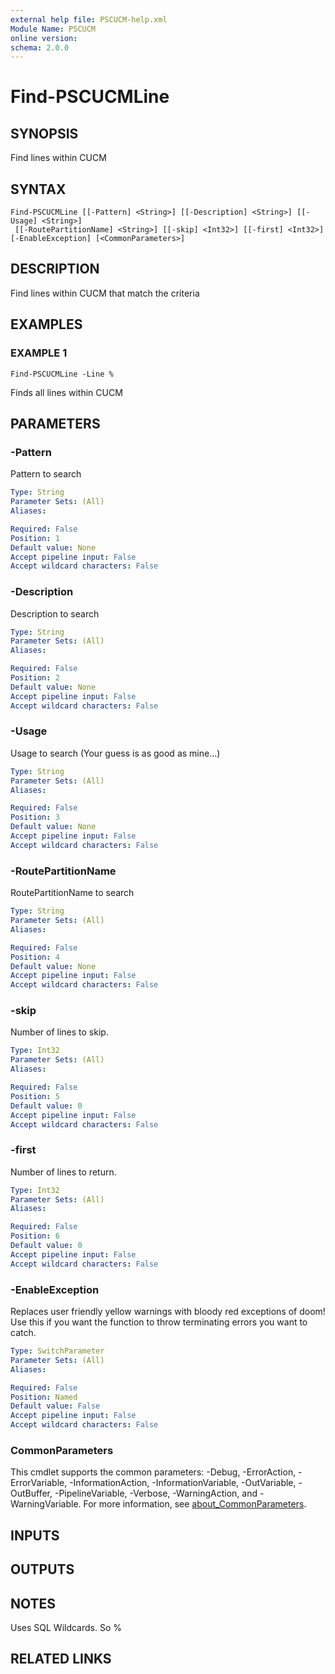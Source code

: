 ```yaml
---
external help file: PSCUCM-help.xml
Module Name: PSCUCM
online version:
schema: 2.0.0
---
```


# Find-PSCUCMLine

## SYNOPSIS
Find lines within CUCM

## SYNTAX

```
Find-PSCUCMLine [[-Pattern] <String>] [[-Description] <String>] [[-Usage] <String>]
 [[-RoutePartitionName] <String>] [[-skip] <Int32>] [[-first] <Int32>] [-EnableException] [<CommonParameters>]
```

## DESCRIPTION
Find lines within CUCM that match the criteria

## EXAMPLES

### EXAMPLE 1
```
Find-PSCUCMLine -Line %
```

Finds all lines within CUCM

## PARAMETERS

### -Pattern
Pattern to search

```yaml
Type: String
Parameter Sets: (All)
Aliases:

Required: False
Position: 1
Default value: None
Accept pipeline input: False
Accept wildcard characters: False
```

### -Description
Description to search

```yaml
Type: String
Parameter Sets: (All)
Aliases:

Required: False
Position: 2
Default value: None
Accept pipeline input: False
Accept wildcard characters: False
```

### -Usage
Usage to search (Your guess is as good as mine...)

```yaml
Type: String
Parameter Sets: (All)
Aliases:

Required: False
Position: 3
Default value: None
Accept pipeline input: False
Accept wildcard characters: False
```

### -RoutePartitionName
RoutePartitionName to search

```yaml
Type: String
Parameter Sets: (All)
Aliases:

Required: False
Position: 4
Default value: None
Accept pipeline input: False
Accept wildcard characters: False
```

### -skip
Number of lines to skip.

```yaml
Type: Int32
Parameter Sets: (All)
Aliases:

Required: False
Position: 5
Default value: 0
Accept pipeline input: False
Accept wildcard characters: False
```

### -first
Number of lines to return.

```yaml
Type: Int32
Parameter Sets: (All)
Aliases:

Required: False
Position: 6
Default value: 0
Accept pipeline input: False
Accept wildcard characters: False
```

### -EnableException
Replaces user friendly yellow warnings with bloody red exceptions of doom!
Use this if you want the function to throw terminating errors you want to catch.

```yaml
Type: SwitchParameter
Parameter Sets: (All)
Aliases:

Required: False
Position: Named
Default value: False
Accept pipeline input: False
Accept wildcard characters: False
```

### CommonParameters
This cmdlet supports the common parameters: -Debug, -ErrorAction, -ErrorVariable, -InformationAction, -InformationVariable, -OutVariable, -OutBuffer, -PipelineVariable, -Verbose, -WarningAction, and -WarningVariable. For more information, see [about_CommonParameters](http://go.microsoft.com/fwlink/?LinkID=113216).

## INPUTS

## OUTPUTS

## NOTES
Uses SQL Wildcards.
So %

## RELATED LINKS
